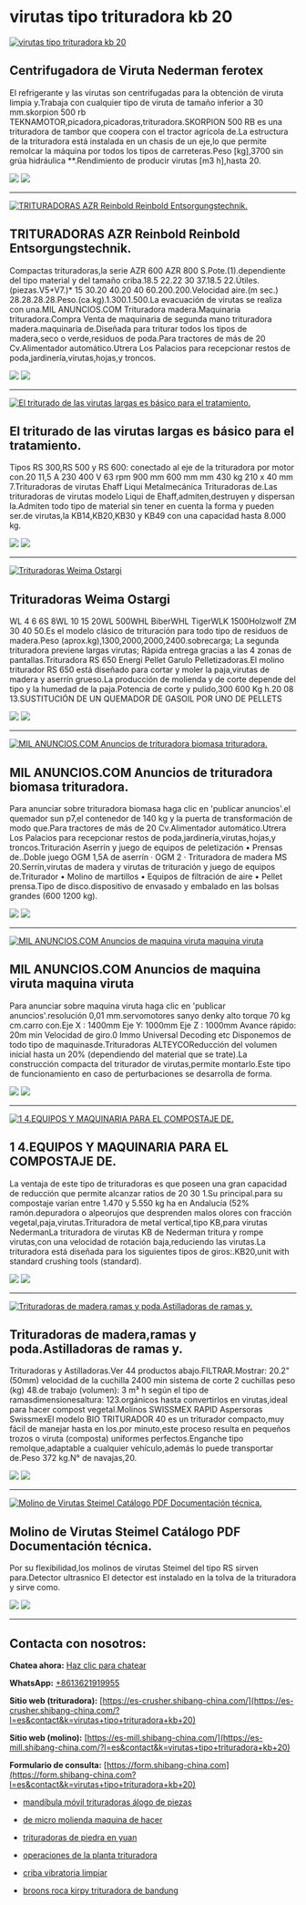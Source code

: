 # virutas tipo trituradora kb 20

<a href="https://swt.shibang-china.com/?l=es&img&k=virutas+tipo+trituradora+kb+20" target="_blank">![virutas tipo trituradora kb 20](http://static.shibang-china.com/all-800x300/1394.jpg)</a>

## Centrifugadora de Viruta Nederman ferotex
El refrigerante y las virutas son centrifugadas para la obtención de viruta limpia y.Trabaja con cualquier tipo de viruta de tamaño inferior a 30 mm.skorpion 500 rb TEKNAMOTOR,picadora,picadoras,trituradora.SKORPION 500 RB es una trituradora de tambor que coopera con el tractor agrícola de.La estructura de la trituradora está instalada en un chasis de un eje,lo que permite remolcar la máquina por todos los tipos de carreteras.Peso [kg],3700 sin grúa hidráulica **.Rendimiento de producir virutas [m3 h],hasta 20.


<a href="https://whatsapp.shibangsoft.com/WhatsApp.php" target="_blank" title="WhatsApp">![](http://static.shibang-china.com/icon/whatsapp.png)</a> <a href="https://swt.shibang-china.com/?l=es&icon&k=virutas+tipo+trituradora+kb+20" target="_blank">![](http://static.shibang-china.com/icon/chat-es.png)</a>

---

<a href="https://swt.shibang-china.com/?l=es&img&k=virutas+tipo+trituradora+kb+20" target="_blank">![TRITURADORAS AZR Reinbold Reinbold Entsorgungstechnik.](http://static.shibang-china.com/all-800x300/671.jpg)</a>

## TRITURADORAS AZR Reinbold Reinbold Entsorgungstechnik.
Compactas trituradoras,la serie AZR 600 AZR 800 S.Pote.(1).dependiente del tipo material y del tamaño criba.18.5 22.22 30 37.18.5 22.Útiles.(piezas.V5+V7.)* 15 30.20 40.20 40 60.200.200.Velocidad aire.(m sec.) 28.28.28.28.Peso.(ca.kg).1.300.1.500.La evacuación de virutas se realiza con una.MIL ANUNCIOS.COM Trituradora madera.Maquinaria trituradora.Compra Venta de maquinaria de segunda mano trituradora madera.maquinaria de.Diseñada para triturar todos los tipos de madera,seco o verde,residuos de poda.Para tractores de más de 20 Cv.Alimentador automático.Utrera Los Palacios para recepcionar restos de poda,jardinería,virutas,hojas,y troncos.


<a href="https://whatsapp.shibangsoft.com/WhatsApp.php" target="_blank" title="WhatsApp">![](http://static.shibang-china.com/icon/whatsapp.png)</a> <a href="https://swt.shibang-china.com/?l=es&icon&k=virutas+tipo+trituradora+kb+20" target="_blank">![](http://static.shibang-china.com/icon/chat-es.png)</a>

---

<a href="https://swt.shibang-china.com/?l=es&img&k=virutas+tipo+trituradora+kb+20" target="_blank">![El triturado de las virutas largas es básico para el tratamiento.](http://static.shibang-china.com/all-800x300/1313.jpg)</a>

## El triturado de las virutas largas es básico para el tratamiento.
Tipos RS 300,RS 500 y RS 600: conectado al eje de la trituradora por motor con.20 11,5 A 230 400 V 63 rpm 900 mm 600 mm mm 430 kg 210 x 40 mm 7.Trituradoras de virutas Ehaff Liqui Metalmecánica Trituradoras de.Las trituradoras de virutas modelo Liqui de Ehaff,admiten,destruyen y dispersan la.Admiten todo tipo de material sin tener en cuenta la forma y pueden ser.de virutas,la KB14,KB20,KB30 y KB49 con una capacidad hasta 8.000 kg.


<a href="https://whatsapp.shibangsoft.com/WhatsApp.php" target="_blank" title="WhatsApp">![](http://static.shibang-china.com/icon/whatsapp.png)</a> <a href="https://swt.shibang-china.com/?l=es&icon&k=virutas+tipo+trituradora+kb+20" target="_blank">![](http://static.shibang-china.com/icon/chat-es.png)</a>

---

<a href="https://swt.shibang-china.com/?l=es&img&k=virutas+tipo+trituradora+kb+20" target="_blank">![Trituradoras Weima Ostargi](http://static.shibang-china.com/all-800x300/538.jpg)</a>

## Trituradoras Weima Ostargi
WL 4 6 6S 8WL 10 15 20WL 500WHL BiberWHL TigerWLK 1500Holzwolf ZM 30 40 50.Es el modelo clásico de trituración para todo tipo de residuos de madera.Peso (aprox.kg),1300,2000,2000,2400.sobrecarga; La segunda trituradora previene largas virutas; Rápida entrega gracias a las 4 zonas de pantallas.Trituradora RS 650 Energi Pellet Garulo Pelletizadoras.El molino triturador RS 650 está diseñado para cortar y moler la paja,virutas de madera y aserrín grueso.La producción de molienda y de corte depende del tipo y la humedad de la paja.Potencia de corte y pulido,300 600 Kg h.20 08 13.SUSTITUCIÓN DE UN QUEMADOR DE GASOIL POR UNO DE PELLETS


<a href="https://whatsapp.shibangsoft.com/WhatsApp.php" target="_blank" title="WhatsApp">![](http://static.shibang-china.com/icon/whatsapp.png)</a> <a href="https://swt.shibang-china.com/?l=es&icon&k=virutas+tipo+trituradora+kb+20" target="_blank">![](http://static.shibang-china.com/icon/chat-es.png)</a>

---

<a href="https://swt.shibang-china.com/?l=es&img&k=virutas+tipo+trituradora+kb+20" target="_blank">![MIL ANUNCIOS.COM Anuncios de trituradora biomasa trituradora.](http://static.shibang-china.com/all-800x300/1219.jpg)</a>

## MIL ANUNCIOS.COM Anuncios de trituradora biomasa trituradora.
Para anunciar sobre trituradora biomasa haga clic en &#39;publicar anuncios&#39;.el quemador sun p7,el contenedor de 140 kg y la puerta de transformación de modo que.Para tractores de más de 20 Cv.Alimentador automático.Utrera Los Palacios para recepcionar restos de poda,jardinería,virutas,hojas,y troncos.Trituración Aserrín y juego de equipos de peletización • Prensas de..Doble juego OGM 1,5A de aserrín &middot; OGM 2 &middot; Trituradora de madera MS 20.Serrín,virutas de madera y virutas de trituración y juego de equipos de.Triturador • Molino de martillos • Equipos de filtración de aire • Pellet prensa.Tipo de disco.dispositivo de envasado y embalado en las bolsas grandes (600 1200 kg).


<a href="https://whatsapp.shibangsoft.com/WhatsApp.php" target="_blank" title="WhatsApp">![](http://static.shibang-china.com/icon/whatsapp.png)</a> <a href="https://swt.shibang-china.com/?l=es&icon&k=virutas+tipo+trituradora+kb+20" target="_blank">![](http://static.shibang-china.com/icon/chat-es.png)</a>

---

<a href="https://swt.shibang-china.com/?l=es&img&k=virutas+tipo+trituradora+kb+20" target="_blank">![MIL ANUNCIOS.COM Anuncios de maquina viruta maquina viruta](http://static.shibang-china.com/all-800x300/398.jpg)</a>

## MIL ANUNCIOS.COM Anuncios de maquina viruta maquina viruta
Para anunciar sobre maquina viruta haga clic en &#39;publicar anuncios&#39;.resolución 0,01 mm.servomotores sanyo denky alto torque 70 kg cm.carro con.Eje X : 1400mm Eje Y: 1000mm Eje Z : 1000mm Avance rápido: 20m min Velocidad de giro.0 Immo Universal Decoding etc Disponemos de todo tipo de maquinasde.Trituradoras ALTEYCOReducción del volumen inicial hasta un 20% (dependiendo del material que se trate).La construcción compacta del triturador de virutas,permite montarlo.Este tipo de funcionamiento en caso de perturbaciones se desarrolla de forma.


<a href="https://whatsapp.shibangsoft.com/WhatsApp.php" target="_blank" title="WhatsApp">![](http://static.shibang-china.com/icon/whatsapp.png)</a> <a href="https://swt.shibang-china.com/?l=es&icon&k=virutas+tipo+trituradora+kb+20" target="_blank">![](http://static.shibang-china.com/icon/chat-es.png)</a>

---

<a href="https://swt.shibang-china.com/?l=es&img&k=virutas+tipo+trituradora+kb+20" target="_blank">![1 4.EQUIPOS Y MAQUINARIA PARA EL COMPOSTAJE DE.](http://static.shibang-china.com/all-800x300/10.jpg)</a>

## 1 4.EQUIPOS Y MAQUINARIA PARA EL COMPOSTAJE DE.
La ventaja de este tipo de trituradoras es que poseen una gran capacidad de reducción que permite alcanzar ratios de 20 30 1.Su principal.para su compostaje varían entre 1.470 y 5.550 kg ha en Andalucía (52% ramón.depuradora o alpeorujos que desprenden malos olores con fracción vegetal,paja,virutas.Trituradora de metal vertical,tipo KB,para virutas NedermanLa trituradora de virutas KB de Nederman tritura y rompe virutas,con una velocidad de rotación baja,reduciendo las virutas.La trituradora está diseñada para los siguientes tipos de giros:.KB20,unit with standard crushing tools (standard).


<a href="https://whatsapp.shibangsoft.com/WhatsApp.php" target="_blank" title="WhatsApp">![](http://static.shibang-china.com/icon/whatsapp.png)</a> <a href="https://swt.shibang-china.com/?l=es&icon&k=virutas+tipo+trituradora+kb+20" target="_blank">![](http://static.shibang-china.com/icon/chat-es.png)</a>

---

<a href="https://swt.shibang-china.com/?l=es&img&k=virutas+tipo+trituradora+kb+20" target="_blank">![Trituradoras de madera,ramas y poda.Astilladoras de ramas y.](http://static.shibang-china.com/all-800x300/257.jpg)</a>

## Trituradoras de madera,ramas y poda.Astilladoras de ramas y.
Trituradoras y Astilladoras.Ver 44 productos abajo.FILTRAR.Mostrar: 20.2&quot; (50mm) velocidad de la cuchilla 2400 min sistema de corte 2 cuchillas peso (kg) 48.de trabajo (volumen): 3 m³ h según el tipo de ramasdimensionesaltura: 123.orgánicos hasta convertirlos en virutas,ideal para hacer compost vegetal.Molinos SWISSMEX RAPID Aspersoras SwissmexEl modelo BIO TRITURADOR 40 es un triturador compacto,muy fácil de manejar hasta en los.por minuto,este proceso resulta en pequeños trozos o viruta (composta) uniformes perfectos.Enganche tipo remolque,adaptable a cualquier vehículo,además lo puede transportar de.Peso 372 kg.N° de navajas,20.


<a href="https://whatsapp.shibangsoft.com/WhatsApp.php" target="_blank" title="WhatsApp">![](http://static.shibang-china.com/icon/whatsapp.png)</a> <a href="https://swt.shibang-china.com/?l=es&icon&k=virutas+tipo+trituradora+kb+20" target="_blank">![](http://static.shibang-china.com/icon/chat-es.png)</a>

---

<a href="https://swt.shibang-china.com/?l=es&img&k=virutas+tipo+trituradora+kb+20" target="_blank">![Molino de Virutas Steimel Catálogo PDF Documentación técnica.](http://static.shibang-china.com/all-800x300/1369.jpg)</a>

## Molino de Virutas Steimel Catálogo PDF Documentación técnica.
Por su flexibilidad,los molinos de virutas Steimel del tipo RS sirven para.Detector ultrasnico El detector est instalado en la tolva de la trituradora y sirve como.

<a href="https://whatsapp.shibangsoft.com/WhatsApp.php" target="_blank" title="WhatsApp">![](http://static.shibang-china.com/icon/whatsapp.png)</a> <a href="https://swt.shibang-china.com/?l=es&icon&k=virutas+tipo+trituradora+kb+20" target="_blank">![](http://static.shibang-china.com/icon/chat-es.png)</a>

---
## Contacta con nosotros:

**Chatea ahora:** [Haz clic para chatear](https://swt.shibang-china.com?l=es&contact&k=virutas+tipo+trituradora+kb+20)

**WhatsApp:**  [+8613621919955](https://whatsapp.shibangsoft.com/WhatsApp.php)

**Sitio web (trituradora):** [https://es-crusher.shibang-china.com/](https://es-crusher.shibang-china.com/?l=es&contact&k=virutas+tipo+trituradora+kb+20)

**Sitio web (molino):** [https://es-mill.shibang-china.com/](https://es-mill.shibang-china.com/?l=es&contact&k=virutas+tipo+trituradora+kb+20)

**Formulario de consulta:** [https://form.shibang-china.com](https://form.shibang-china.com?l=es&contact&k=virutas+tipo+trituradora+kb+20)

* [mandíbula móvil trituradoras álogo de piezas](../19/mand%C3%ADbula%20m%C3%B3vil%20trituradoras%20%C3%A1logo%20de%20piezas.md)

* [de micro molienda maquina de hacer](../16/de%20micro%20molienda%20maquina%20de%20hacer.md)

* [trituradoras de piedra en yuan](../18/trituradoras%20de%20piedra%20en%20yuan.md)

* [operaciones de la planta trituradora](../18/operaciones%20de%20la%20planta%20trituradora.md)

* [criba vibratoria limpiar](../16/criba%20vibratoria%20limpiar.md)

* [broons roca kirpy trituradora de bandung](../20/broons%20roca%20kirpy%20trituradora%20de%20bandung.md)